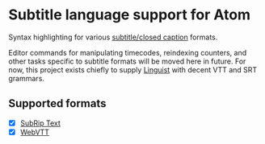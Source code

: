 Subtitle language support for Atom
==================================

Syntax highlighting for various [subtitle/closed caption][1] formats.

Editor commands for manipulating timecodes, reindexing counters, and other tasks
specific to subtitle formats will be moved here in future. For now, this project
exists chiefly to supply [Linguist][2] with decent VTT and SRT grammars.

Supported formats
-----------------
* [x] [SubRip Text](https://en.wikipedia.org/wiki/SubRip)
* [x] [WebVTT](https://www.w3.org/TR/webvtt1/)

<!-- Referenced Links --------------------------------------------------------->
[1]: https://en.wikipedia.org/wiki/Subtitles#For_software_video_players
[2]: https://github.com/github/linguist#readme
